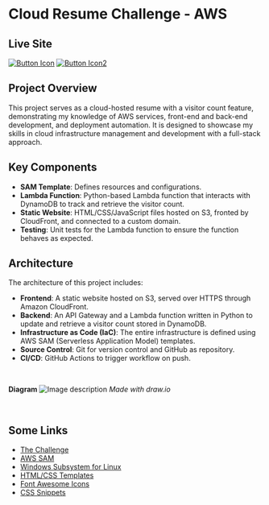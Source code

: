 # Cloud Resume Challenge - AWS

## Live Site

[![Button Icon]](https://cetienne.cloud)
[![Button Icon2]](https://dev.to/etienneci/serverless-cloud-resume-challenge-4ic7)

<!----------------------------------------------------------------------------->
[Link]: # 'Link with example title.'
<!---------------------------------[ Buttons ]--------------------------------->
[Button Icon]: https://img.shields.io/badge/Site-37a779?style=for-the-badge
[Button Icon2]: https://img.shields.io/badge/Blog-37a779?style=for-the-badge

## Project Overview

This project serves as a cloud-hosted resume with a visitor count feature, demonstrating my knowledge of AWS services, front-end and back-end development, and deployment automation. It is designed to showcase my skills in cloud infrastructure management and development with a full-stack approach.

## Key Components

- **SAM Template**: Defines resources and configurations.
- **Lambda Function**: Python-based Lambda function that interacts with DynamoDB to track and retrieve the visitor count.
- **Static Website**: HTML/CSS/JavaScript files hosted on S3, fronted by CloudFront, and connected to a custom domain.
- **Testing**: Unit tests for the Lambda function to ensure the function behaves as expected.

## Architecture

The architecture of this project includes:

- **Frontend**: A static website hosted on S3, served over HTTPS through Amazon CloudFront.
- **Backend**: An API Gateway and a Lambda function written in Python to update and retrieve a visitor count stored in DynamoDB.
- **Infrastructure as Code (IaC)**: The entire infrastructure is defined using AWS SAM (Serverless Application Model) templates.
- **Source Control**: Git for version control and GitHub as repository.
- **CI/CD**: GitHub Actions to trigger workflow on push.

<br>

**Diagram**
![Image description](https://dev-to-uploads.s3.amazonaws.com/uploads/articles/u76smf6r6f8a6fundjm3.jpg)
*Made with draw.io*

<br>

## Some Links

- [The Challenge](https://cloudresumechallenge.dev/docs/the-challenge/aws/#7-javascript)
- [AWS SAM](https://aws.amazon.com/serverless/sam/)
- [Windows Subsystem for Linux](https://learn.microsoft.com/en-us/windows/wsl/install)
- [HTML/CSS Templates](https://bootstrapmade.com/)
- [Font Awesome Icons](https://fontawesome.com/icons)
- [CSS Snippets](https://freefrontend.com/css-cards/)
